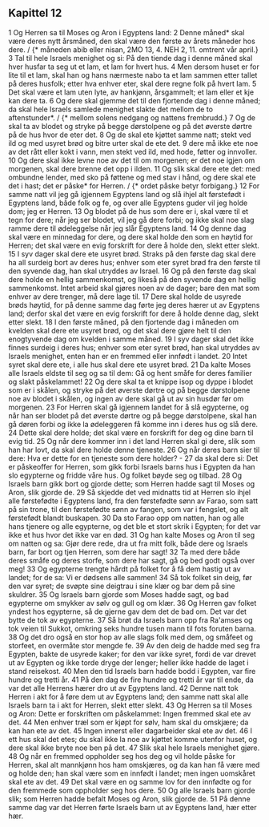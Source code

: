 ## Kapittel 12

1 Og Herren sa til Moses og Aron i Egyptens land:
2 Denne måned* skal være deres nytt årsmåned, den skal være den første av årets måneder hos dere. / {* måneden abib eller nisan, 2MO 13, 4. NEH 2, 11. omtrent vår april.}
3 Tal til hele Israels menighet og si: På den tiende dag i denne måned skal hver husfar ta seg ut et lam, et lam for hvert hus.
4 Men dersom huset er for lite til et lam, skal han og hans nærmeste nabo ta et lam sammen etter tallet på deres husfolk; etter hva enhver eter, skal dere regne folk på hvert lam.
5 Det skal være et lam uten lyte, av hankjønn, årsgammelt; et lam eller et kje kan dere ta.
6 Og dere skal gjemme det til den fjortende dag i denne måned; da skal hele Israels samlede menighet slakte det mellom de to aftenstunder*. / {* mellom solens nedgang og nattens frembrudd.}
7 Og de skal ta av blodet og stryke på begge dørstolpene og på det øverste dørtre på de hus hvor de eter det.
8 Og de skal ete kjøttet samme natt; stekt ved ild og med usyret brød og bitre urter skal de ete det.
9 dere må ikke ete noe av det rått eller kokt i vann, men stekt ved ild, med hode, føtter og innvoller.
10 Og dere skal ikke levne noe av det til om morgenen; er det noe igjen om morgenen, skal dere brenne det opp i ilden.
11 Og slik skal dere ete det: med ombundne lender, med sko på føttene og med stav i hånd, og dere skal ete det i hast; det er påske* for Herren. / {* ordet påske betyr forbigang.}
12 For samme natt vil jeg gå igjennem Egyptens land og slå ihjel alt førstefødt i Egyptens land, både folk og fe, og over alle Egyptens guder vil jeg holde dom; jeg er Herren.
13 Og blodet på de hus som dere er i, skal være til et tegn for dere; når jeg ser blodet, vil jeg gå dere forbi; og ikke skal noe slag ramme dere til ødeleggelse når jeg slår Egyptens land.
14 Og denne dag skal være en minnedag for dere, og dere skal holde den som en høytid for Herren; det skal være en evig forskrift for dere å holde den, slekt etter slekt.
15 I syv dager skal dere ete usyret brød. Straks på den første dag skal dere ha all surdeig bort av deres hus; enhver som eter syret brød fra den første til den syvende dag, han skal utryddes av Israel.
16 Og på den første dag skal dere holde en hellig sammenkomst, og likeså på den syvende dag en hellig sammenkomst. Intet arbeid skal gjøres noen av de dager; bare den mat som enhver av dere trenger, må dere lage til.
17 Dere skal holde de usyrede brøds høytid, for på denne samme dag førte jeg deres hærer ut av Egyptens land; derfor skal det være en evig forskrift for dere å holde denne dag, slekt etter slekt.
18 I den første måned, på den fjortende dag i måneden om kvelden skal dere ete usyret brød, og det skal dere gjøre helt til den enogtyvende dag om kvelden i samme måned.
19 I syv dager skal det ikke finnes surdeig i deres hus; enhver som eter syret brød, han skal utryddes av Israels menighet, enten han er en fremmed eller innfødt i landet.
20 Intet syret skal dere ete, i alle hus skal dere ete usyret brød.
21 Da kalte Moses alle Israels eldste til seg og sa til dem: Gå og hent småfe for deres familier og slakt påskelammet!
22 Og dere skal ta et knippe isop og dyppe i blodet som er i skålen, og stryke på det øverste dørtre og på begge dørstolpene noe av blodet i skålen, og ingen av dere skal gå ut av sin husdør før om morgenen.
23 For Herren skal gå igjennem landet for å slå egypterne, og når han ser blodet på det øverste dørtre og på begge dørstolpene, skal han gå døren forbi og ikke la ødeleggeren få komme inn i deres hus og slå dere.
24 Dette skal dere holde; det skal være en forskrift for deg og dine barn til evig tid.
25 Og når dere kommer inn i det land Herren skal gi dere, slik som han har lovt, da skal dere holde denne tjeneste.
26 Og når deres barn sier til dere: Hva er dette for en tjeneste som dere holder? -
27 da skal dere si: Det er påskeoffer for Herren, som gikk forbi Israels barns hus i Egypten da han slo egypterne og fridde våre hus. Og folket bøyde seg og tilbad.
28 Og Israels barn gikk bort og gjorde dette; som Herren hadde sagt til Moses og Aron, slik gjorde de.
29 Så skjedde det ved midnatts tid at Herren slo ihjel alle førstefødte i Egyptens land, fra den førstefødte sønn av Farao, som satt på sin trone, til den førstefødte sønn av fangen, som var i fengslet, og alt førstefødt blandt buskapen.
30 Da sto Farao opp om natten, han og alle hans tjenere og alle egypterne, og det ble et stort skrik i Egypten; for det var ikke et hus hvor det ikke var en død.
31 Og han kalte Moses og Aron til seg om natten og sa: Gjør dere rede, dra ut fra mitt folk, både dere og Israels barn, far bort og tjen Herren, som dere har sagt!
32 Ta med dere både deres småfe og deres storfe, som dere har sagt, gå og bed godt også over meg!
33 Og egypterne trengte hårdt på folket for å få dem hastig ut av landet; for de sa: Vi er dødsens alle sammen!
34 Så tok folket sin deig, før den var syret; de svøpte sine deigtrau i sine klær og bar dem på sine skuldrer.
35 Og Israels barn gjorde som Moses hadde sagt, og bad egypterne om smykker av sølv og gull og om klær.
36 Og Herren gav folket yndest hos egypterne, så de gjerne gav dem det de bad om. Det var det bytte de tok av egypterne.
37 Så brøt da Israels barn opp fra Ra'amses og tok veien til Sukkot, omkring seks hundre tusen mann til fots foruten barna.
38 Og det dro også en stor hop av alle slags folk med dem, og småfeet og storfeet, en overmåte stor mengde fe.
39 Av den deig de hadde med seg fra Egypten, bakte de usyrede kaker; for den var ikke syret, fordi de var drevet ut av Egypten og ikke torde dryge der lenger; heller ikke hadde de laget i stand reisekost.
40 Men den tid Israels barn hadde bodd i Egypten, var fire hundre og tretti år.
41 På den dag de fire hundre og tretti år var til ende, da var det alle Herrens hærer dro ut av Egyptens land.
42 Denne natt tok Herren i akt for å føre dem ut av Egyptens land; den samme natt skal alle Israels barn ta i akt for Herren, slekt etter slekt.
43 Og Herren sa til Moses og Aron: Dette er forskriften om påskelammet: Ingen fremmed skal ete av det.
44 Men enhver træl som er kjøpt for sølv, ham skal du omskjære; da kan han ete av det.
45 Ingen innerst eller dagarbeider skal ete av det.
46 I ett hus skal det etes; du skal ikke la noe av kjøttet komme utenfor huset, og dere skal ikke bryte noe ben på det.
47 Slik skal hele Israels menighet gjøre.
48 Og når en fremmed oppholder seg hos deg og vil holde påske for Herren, skal alt mannkjønn hos ham omskjæres, og da kan han få være med og holde den; han skal være som en innfødt i landet; men ingen uomskåret skal ete av det.
49 Det skal være en og samme lov for den innfødte og for den fremmede som oppholder seg hos dere.
50 Og alle Israels barn gjorde slik; som Herren hadde befalt Moses og Aron, slik gjorde de.
51 På denne samme dag var det Herren førte Israels barn ut av Egyptens land, hær etter hær.
